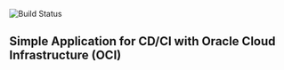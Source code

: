 ![Build Status](https://github.com/hardtodie3/devops_tf_oci_vcn/actions/workflows/pipeline.yml/badge.svg)
## Simple Application for CD/CI with Oracle Cloud Infrastructure (OCI)
